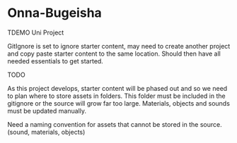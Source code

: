 # Onna-Bugeisha
TDEMO Uni Project

GitIgnore is set to ignore starter content, may need to create another project and copy paste starter content to the same location. Should then have all needed essentials to get started.



   TODO
   
As this project develops, starter content will be phased out and so we need to plan where to store assets in folders.
This folder must be included in the gitignore or the source will grow far too large. Materials, objects and sounds must be updated manually.

Need a naming convention for assets that cannot be stored in the source. (sound, materials, objects)
